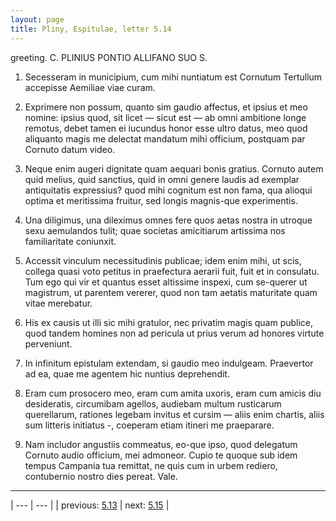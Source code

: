 ```yaml
---
layout: page
title: Pliny, Espitulae, letter 5.14
---
```


greeting. C. PLINIUS PONTIO ALLIFANO SUO S.



1. Secesseram in municipium, cum mihi nuntiatum est Cornutum Tertullum accepisse Aemiliae viae curam.



2. Exprimere non possum, quanto sim gaudio affectus, et ipsius et meo nomine: ipsius quod, sit licet — sicut est — ab omni ambitione longe remotus, debet tamen ei iucundus honor esse ultro datus, meo quod aliquanto magis me delectat mandatum mihi officium, postquam par Cornuto datum video.



3. Neque enim augeri dignitate quam aequari bonis gratius. Cornuto autem quid melius, quid sanctius, quid in omni genere laudis ad exemplar antiquitatis expressius? quod mihi cognitum est non fama, qua alioqui optima et meritissima fruitur, sed longis magnis-que experimentis.



4. Una diligimus, una dileximus omnes fere quos aetas nostra in utroque sexu aemulandos tulit; quae societas amicitiarum artissima nos familiaritate coniunxit.



5. Accessit vinculum necessitudinis publicae; idem enim mihi, ut scis, collega quasi voto petitus in praefectura aerarii fuit, fuit et in consulatu. Tum ego qui vir et quantus esset altissime inspexi, cum se-querer ut magistrum, ut parentem vererer, quod non tam aetatis maturitate quam vitae merebatur.



6. His ex causis ut illi sic mihi gratulor, nec privatim magis quam publice, quod tandem homines non ad pericula ut prius verum ad honores virtute perveniunt.



7. In infinitum epistulam extendam, si gaudio meo indulgeam. Praevertor ad ea, quae me agentem hic nuntius deprehendit.



8. Eram cum prosocero meo, eram cum amita uxoris, eram cum amicis diu desideratis, circumibam agellos, audiebam multum rusticarum querellarum, rationes legebam invitus et cursim — aliis enim chartis, aliis sum litteris initiatus -, coeperam etiam itineri me praeparare.



9. Nam includor angustiis commeatus, eo-que ipso, quod delegatum Cornuto audio officium, mei admoneor. Cupio te quoque sub idem tempus Campania tua remittat, ne quis cum in urbem rediero, contubernio nostro dies pereat. Vale.



---

| --- | --- |
| previous: [5.13](../5.13/) | next: [5.15](../5.15/) |